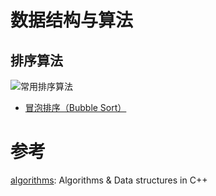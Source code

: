 # 数据结构与算法

## 排序算法

![常用排序算法](http://7xsnb0.com1.z0.glb.clouddn.com/2016-07-15_%E5%B8%B8%E7%94%A8%E6%8E%92%E5%BA%8F%E7%AE%97%E6%B3%95.png)



- [冒泡排序（Bubble Sort）](bubb;e_sort.cpp)







# 参考

[algorithms](https://github.com/xtaci/algorithms): Algorithms & Data structures in C++